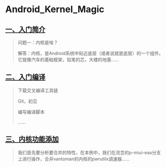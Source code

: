 # Android\_Kernel\_Magic

## [一、入门简介](https://jebchou.gitbook.io/android-kernel-magic/01beginning)

> 问题一：内核是啥？ 
>
> 解答：内核，是Android系统中贴近底层（或者说就是底层）的一个组件。它就像汽车的基础框架，铅笔的芯，大楼的地基......

## [二、入门编译](https://jebchou.gitbook.io/android-kernel-magic/02begin_compile)

> 下载交叉编译工具链
>
> Git，初见
>
> 编写编译脚本
>
> ......

## [三、内核功能添加](https://jebchou.gitbook.io/android-kernel-magic/03add_feature)

> 我们首先要分析要合并的特性，在本例中，我们在流念的p-miui-eas分支上进行操作，合并vantoman的内核的pwrutilx调速器......

